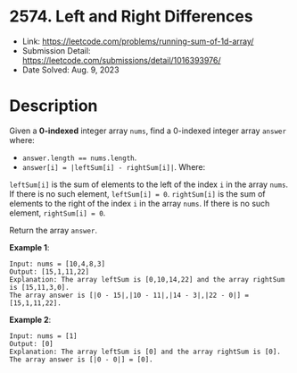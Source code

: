 # 2574. Left and Right Differences

- Link: https://leetcode.com/problems/running-sum-of-1d-array/
- Submission Detail: https://leetcode.com/submissions/detail/1016393976/
- Date Solved: Aug. 9, 2023

# Description

Given a **0-indexed** integer array `nums`, find a 0-indexed integer array `answer` where:

- `answer.length == nums.length`.
- `answer[i] = |leftSum[i] - rightSum[i]|`.
  Where:

`leftSum[i]` is the sum of elements to the left of the index `i` in the array `nums`. If there is no such element, `leftSum[i] = 0`.
`rightSum[i]` is the sum of elements to the right of the index `i` in the array `nums`. If there is no such element, `rightSum[i] = 0`.

Return the array `answer`.

**Example 1**:

```
Input: nums = [10,4,8,3]
Output: [15,1,11,22]
Explanation: The array leftSum is [0,10,14,22] and the array rightSum is [15,11,3,0].
The array answer is [|0 - 15|,|10 - 11|,|14 - 3|,|22 - 0|] = [15,1,11,22].
```

**Example 2**:

```
Input: nums = [1]
Output: [0]
Explanation: The array leftSum is [0] and the array rightSum is [0].
The array answer is [|0 - 0|] = [0].
```
